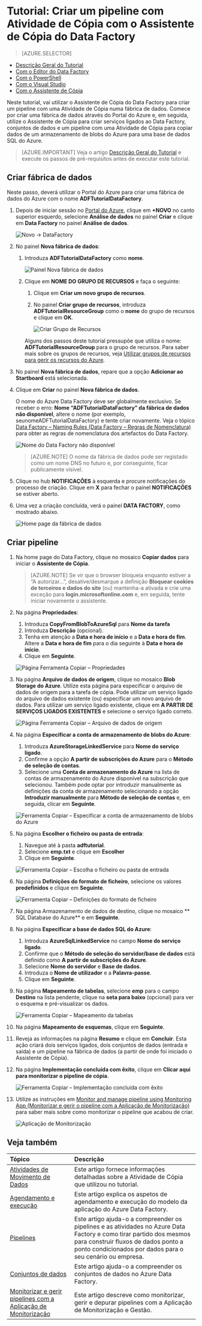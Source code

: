 <properties 
    pageTitle="Tutorial: Criar um pipeline com o Assistente de Cópia" 
    description="Neste tutorial, vai criar um pipeline do Azure Data Factory com Atividade de Cópia com o Assistente de Cópia suportado pelo Data Factory" 
    services="data-factory" 
    documentationCenter="" 
    authors="spelluru" 
    manager="jhubbard" 
    editor="monicar"/>

<tags 
    ms.service="data-factory" 
    ms.workload="data-services" 
    ms.tgt_pltfrm="na" 
    ms.devlang="na" 
    ms.topic="get-started-article" 
    ms.date="08/01/2016" 
    ms.author="spelluru"/>

# Tutorial: Criar um pipeline com Atividade de Cópia com o Assistente de Cópia do Data Factory
> [AZURE.SELECTOR]
- [Descrição Geral do Tutorial](data-factory-copy-data-from-azure-blob-storage-to-sql-database.md)
- [Com o Editor do Data Factory](data-factory-copy-activity-tutorial-using-azure-portal.md)
- [Com o PowerShell](data-factory-copy-activity-tutorial-using-powershell.md)
- [Com o Visual Studio](data-factory-copy-activity-tutorial-using-visual-studio.md)
- [Com o Assistente de Cópia](data-factory-copy-data-wizard-tutorial.md)

Neste tutorial, vai utilizar o Assistente de Cópia do Data Factory para criar um pipeline com uma Atividade de Cópia numa fábrica de dados. Comece por criar uma fábrica de dados através do Portal do Azure e, em seguida, utilize o Assistente de Cópia para criar serviços ligados ao Data Factory, conjuntos de dados e um pipeline com uma Atividade de Cópia para copiar dados de um armazenamento de blobs do Azure para uma base de dados SQL do Azure.

> [AZURE.IMPORTANT] Veja o artigo [Descrição Geral do Tutorial](data-factory-copy-data-from-azure-blob-storage-to-sql-database.md) e execute os passos de pré-requisitos antes de executar este tutorial.

## Criar fábrica de dados
Neste passo, deverá utilizar o Portal do Azure para criar uma fábrica de dados do Azure com o nome **ADFTutorialDataFactory**.

1.  Depois de iniciar sessão no [Portal do Azure](https://portal.azure.com), clique em **+NOVO** no canto superior esquerdo, selecione **Análise de dados** no painel **Criar** e clique em **Data Factory** no painel **Análise de dados**. 

    ![Novo -> DataFactory](./media/data-factory-copy-data-wizard-tutorial/new-data-factory-menu.png)

6. No painel **Nova fábrica de dados**:
    1. Introduza **ADFTutorialDataFactory** como **nome**. 
    
        ![Painel Nova fábrica de dados](./media/data-factory-copy-data-wizard-tutorial/getstarted-new-data-factory.png)
    2. Clique em **NOME DO GRUPO DE RECURSOS** e faça o seguinte:
        1. Clique em **Criar um novo grupo de recursos**.
        2. No painel **Criar grupo de recursos**, introduza **ADFTutorialResourceGroup** como o **nome** do grupo de recursos e clique em **OK**. 

            ![Criar Grupo de Recursos](./media/data-factory-copy-data-wizard-tutorial/create-new-resource-group.png)

        Alguns dos passos deste tutorial pressupõe que utiliza o nome: **ADFTutorialResourceGroup** para o grupo de recursos. Para saber mais sobre os grupos de recursos, veja [Utilizar grupos de recursos para gerir os recursos do Azure](../resource-group-overview.md).  
7. No painel **Nova fábrica de dados**, repare que a opção **Adicionar ao Startboard** está selecionada.
8. Clique em **Criar** no painel **Nova fábrica de dados**.

    O nome do Azure Data Factory deve ser globalmente exclusivo. Se receber o erro: **Nome “ADFTutorialDataFactory” da fábrica de dados não disponível**, altere o nome (por exemplo, seunomeADFTutorialDataFactory) e tente criar novamente. Veja o tópico [Data Factory – Naming Rules (Data Factory – Regras de Nomenclatura)](data-factory-naming-rules.md) para obter as regras de nomenclatura dos artefactos do Data Factory.  
     
    ![Nome do Data Factory não disponível](./media/data-factory-copy-data-wizard-tutorial/getstarted-data-factory-not-available.png)
    
    > [AZURE.NOTE] O nome da fábrica de dados pode ser registado como um nome DNS no futuro e, por conseguinte, ficar publicamente visível.  

9. Clique no hub **NOTIFICAÇÕES** à esquerda e procure notificações do processo de criação. Clique em **X** para fechar o painel **NOTIFICAÇÕES** se estiver aberto. 
10. Uma vez a criação concluída, verá o painel **DATA FACTORY**, como mostrado abaixo.

    ![Home page da fábrica de dados](./media/data-factory-copy-data-wizard-tutorial/getstarted-data-factory-home-page.png)

## Criar pipeline

1. Na home page do Data Factory, clique no mosaico **Copiar dados** para iniciar o **Assistente de Cópia**. 

    > [AZURE.NOTE] Se vir que o browser bloqueia enquanto estiver a “A autorizar…”, desative/desmarque a definição **Bloquear cookies de terceiros e dados do site** (ou) mantenha-a ativada e crie uma exceção para **login.microsoftonline.com** e, em seguida, tente iniciar novamente o assistente.
2. Na página **Propriedades**:
    1. Introduza **CopyFromBlobToAzureSql** para **Nome da tarefa**
    2. Introduza **Descrição** (opcional).
    3. Tenha em atenção a **Data e hora de início** e a **Data e hora de fim**. Altere a **Data e hora de fim** para o dia seguinte à **Data e hora de início**. 
    3. Clique em **Seguinte**.  

    ![Página Ferramenta Copiar – Propriedades](./media/data-factory-copy-data-wizard-tutorial/copy-tool-properties-page.png) 
3. Na página **Arquivo de dados de origem**, clique no mosaico **Blob Storage do Azure**. Utilize esta página para especificar o arquivo de dados de origem para a tarefa de cópia. Pode utilizar um serviço ligado do arquivo de dados existente (ou) especificar um novo arquivo de dados. Para utilizar um serviço ligado existente, clique em **A PARTIR DE SERVIÇOS LIGADOS EXISTENTES** e selecione o serviço ligado correto. 

    ![Página Ferramenta Copiar – Arquivo de dados de origem](./media/data-factory-copy-data-wizard-tutorial/copy-tool-source-data-store-page.png)
5. Na página **Especificar a conta de armazenamento de blobs do Azure**:
    1. Introduza **AzureStorageLinkedService** para **Nome do serviço ligado**.
    2. Confirme a opção **A partir de subscrições do Azure** para o **Método de seleção de contas**. 
    3. Selecione uma **Conta de armazenamento do Azure** na lista de contas de armazenamento do Azure disponível na subscrição que selecionou. Também pode optar por introduzir manualmente as definições da conta de armazenamento selecionando a opção **Introduzir manualmente** para **Método de seleção de contas** e, em seguida, clicar em **Seguinte**. 

    ![Ferramenta Copiar – Especificar a conta de armazenamento de blobs do Azure](./media/data-factory-copy-data-wizard-tutorial/copy-tool-specify-azure-blob-storage-account.png)
6. Na página **Escolher o ficheiro ou pasta de entrada**:
    1. Navegue até à pasta **adftutorial**.
    2. Selecione **emp.txt** e clique em **Escolher**
    3. Clique em **Seguinte**. 

    ![Ferramenta Copiar – Escolha o ficheiro ou pasta de entrada](./media/data-factory-copy-data-wizard-tutorial/copy-tool-choose-input-file-or-folder.png)
7. Na página **Definições do formato de ficheiro**, selecione os valores **predefinidos** e clique em **Seguinte**.

    ![Ferramenta Copiar – Definições do formato de ficheiro](./media/data-factory-copy-data-wizard-tutorial/copy-tool-file-format-settings.png)  
8. Na página Armazenamento de dados de destino, clique no mosaico ** SQL Database do Azure** e em **Seguinte**.
9. Na página **Especificar a base de dados SQL do Azure**:
    1. Introduza **AzureSqlLinkedService** no campo **Nome do serviço ligado**. 
    2. Confirme que o **Método de seleção do servidor/base de dados** está definido como **A partir de subscrições do Azure**.
    3. Selecione **Nome do servidor** e **Base de dados**.
    4. Introduza o **Nome de utilizador** e a **Palavra-passe**.
    5. Clique em **Seguinte**.  
9. Na página **Mapeamento de tabelas**, selecione **emp** para o campo **Destino** na lista pendente, clique na **seta para baixo** (opcional) para ver o esquema e pré-visualizar os dados.

    ![Ferramenta Copiar – Mapeamento da tabelas](./media/data-factory-copy-data-wizard-tutorial/copy-tool-table-mapping-page.png) 
10. Na página **Mapeamento de esquemas**, clique em **Seguinte**.
11. Reveja as informações na página **Resumo** e clique em **Concluir**. Esta ação criará dois serviços ligados, dois conjuntos de dados (entrada e saída) e um pipeline na fábrica de dados (a partir de onde foi iniciado o Assistente de Cópia). 
12. Na página **Implementação concluída com êxito**, clique em **Clicar aqui para monitorizar o pipeline de cópia**.

    ![Ferramenta Copiar – Implementação concluída com êxito](./media/data-factory-copy-data-wizard-tutorial/copy-tool-deployment-succeeded.png)  
13. Utilize as instruções em [Monitor and manage pipeline using Monitoring App (Monitorizar e gerir o pipeline com a Aplicação de Monitorização)](data-factory-monitor-manage-app.md) para saber mais sobre como monitorizar o pipeline que acabou de criar.

    ![Aplicação de Monitorização](./media/data-factory-copy-data-wizard-tutorial/monitoring-app.png) 
 

## Veja também
| Tópico | Descrição |
| :---- | :---- |
| [Atividades de Movimento de Dados](data-factory-data-movement-activities.md) | Este artigo fornece informações detalhadas sobre a Atividade de Cópia que utilizou no tutorial. |
| [Agendamento e execução](data-factory-scheduling-and-execution.md) | Este artigo explica os aspetos de agendamento e execução do modelo da aplicação do Azure Data Factory. |
| [Pipelines](data-factory-create-pipelines.md) | Este artigo ajuda-o a compreender os pipelines e as atividades no Azure Data Factory e como tirar partido dos mesmos para construir fluxos de dados ponto a ponto condicionados por dados para o seu cenário ou empresa. |
| [Conjuntos de dados](data-factory-create-datasets.md) | Este artigo ajuda-o a compreender os conjuntos de dados no Azure Data Factory.
| [Monitorizar e gerir pipelines com a Aplicação de Monitorização](data-factory-monitor-manage-app.md) | Este artigo descreve como monitorizar, gerir e depurar pipelines com a Aplicação de Monitorização e Gestão. 


<!--HONumber=Aug16_HO1-->


